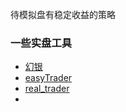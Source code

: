 待模拟盘有稳定收益的策略


### 一些实盘工具
- [幻银](https://zhuanlan.zhihu.com/p/633782650)
- [easyTrader](https://blog.csdn.net/zhangb98/article/details/121923167)
- [real_trader](https://github.com/easyQuant/real_trader)
- 